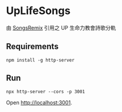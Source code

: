# UpLifeSongs
由 [SongsRemix](https://christorng.github.io/SongsRemix/src/) 引用之 UP 生命力教會詩歌分軌

## Requirements
```
npm install -g http-server
```

## Run
```
npx http-server --cors -p 3001
```
Open [http://localhost:3001](http://localhost:3001).